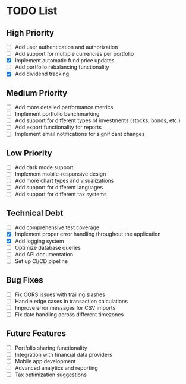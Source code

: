 # TODO List

## High Priority
- [ ] Add user authentication and authorization
- [ ] Add support for multiple currencies per portfolio
- [X] Implement automatic fund price updates
- [ ] Add portfolio rebalancing functionality
- [X] Add dividend tracking

## Medium Priority
- [ ] Add more detailed performance metrics
- [ ] Implement portfolio benchmarking
- [ ] Add support for different types of investments (stocks, bonds, etc.)
- [ ] Add export functionality for reports
- [ ] Implement email notifications for significant changes

## Low Priority
- [ ] Add dark mode support
- [ ] Implement mobile-responsive design
- [ ] Add more chart types and visualizations
- [ ] Add support for different languages
- [ ] Add support for different tax systems

## Technical Debt
- [ ] Add comprehensive test coverage
- [X] Implement proper error handling throughout the application
- [X] Add logging system
- [ ] Optimize database queries
- [ ] Add API documentation
- [ ] Set up CI/CD pipeline

## Bug Fixes
- [ ] Fix CORS issues with trailing slashes
- [ ] Handle edge cases in transaction calculations
- [ ] Improve error messages for CSV imports
- [ ] Fix date handling across different timezones

## Future Features
- [ ] Portfolio sharing functionality
- [ ] Integration with financial data providers
- [ ] Mobile app development
- [ ] Advanced analytics and reporting
- [ ] Tax optimization suggestions 